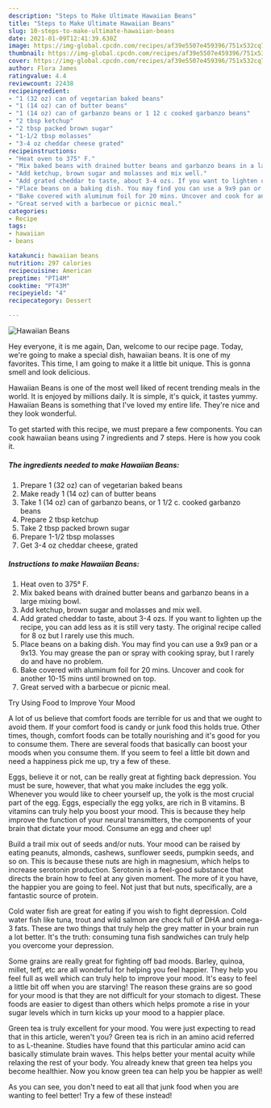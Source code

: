```yaml
---
description: "Steps to Make Ultimate Hawaiian Beans"
title: "Steps to Make Ultimate Hawaiian Beans"
slug: 10-steps-to-make-ultimate-hawaiian-beans
date: 2021-01-09T12:41:39.630Z
image: https://img-global.cpcdn.com/recipes/af39e5507e459396/751x532cq70/hawaiian-beans-recipe-main-photo.jpg
thumbnail: https://img-global.cpcdn.com/recipes/af39e5507e459396/751x532cq70/hawaiian-beans-recipe-main-photo.jpg
cover: https://img-global.cpcdn.com/recipes/af39e5507e459396/751x532cq70/hawaiian-beans-recipe-main-photo.jpg
author: Flora James
ratingvalue: 4.4
reviewcount: 22438
recipeingredient:
- "1 (32 oz) can of vegetarian baked beans"
- "1 (14 oz) can of butter beans"
- "1 (14 oz) can of garbanzo beans or 1 12 c cooked garbanzo beans"
- "2 tbsp ketchup"
- "2 tbsp packed brown sugar"
- "1-1/2 tbsp molasses"
- "3-4 oz cheddar cheese grated"
recipeinstructions:
- "Heat oven to 375° F."
- "Mix baked beans with drained butter beans and garbanzo beans in a large mixing bowl."
- "Add ketchup, brown sugar and molasses and mix well."
- "Add grated cheddar to taste, about 3-4 ozs. If you want to lighten up the recipe, you can add less as it is still very tasty. The original recipe called for 8 oz but I rarely use this much."
- "Place beans on a baking dish. You may find you can use a 9x9 pan or a 9x13. You may grease the pan or spray with cooking spray, but I rarely do and have no problem."
- "Bake covered with aluminum foil for 20 mins. Uncover and cook for another 10-15 mins until browned on top."
- "Great served with a barbecue or picnic meal."
categories:
- Recipe
tags:
- hawaiian
- beans

katakunci: hawaiian beans 
nutrition: 297 calories
recipecuisine: American
preptime: "PT14M"
cooktime: "PT43M"
recipeyield: "4"
recipecategory: Dessert

---
```



![Hawaiian Beans](https://img-global.cpcdn.com/recipes/af39e5507e459396/751x532cq70/hawaiian-beans-recipe-main-photo.jpg)

Hey everyone, it is me again, Dan, welcome to our recipe page. Today, we're going to make a special dish, hawaiian beans. It is one of my favorites. This time, I am going to make it a little bit unique. This is gonna smell and look delicious.

Hawaiian Beans is one of the most well liked of recent trending meals in the world. It is enjoyed by millions daily. It is simple, it's quick, it tastes yummy. Hawaiian Beans is something that I've loved my entire life. They're nice and they look wonderful.




To get started with this recipe, we must prepare a few components. You can cook hawaiian beans using 7 ingredients and 7 steps. Here is how you cook it.

<!--inarticleads1-->

##### The ingredients needed to make Hawaiian Beans:

1. Prepare 1 (32 oz) can of vegetarian baked beans
1. Make ready 1 (14 oz) can of butter beans
1. Take 1 (14 oz) can of garbanzo beans, or 1 1/2 c. cooked garbanzo beans
1. Prepare 2 tbsp ketchup
1. Take 2 tbsp packed brown sugar
1. Prepare 1-1/2 tbsp molasses
1. Get 3-4 oz cheddar cheese, grated




<!--inarticleads2-->

##### Instructions to make Hawaiian Beans:

1. Heat oven to 375° F.
1. Mix baked beans with drained butter beans and garbanzo beans in a large mixing bowl.
1. Add ketchup, brown sugar and molasses and mix well.
1. Add grated cheddar to taste, about 3-4 ozs. If you want to lighten up the recipe, you can add less as it is still very tasty. The original recipe called for 8 oz but I rarely use this much.
1. Place beans on a baking dish. You may find you can use a 9x9 pan or a 9x13. You may grease the pan or spray with cooking spray, but I rarely do and have no problem.
1. Bake covered with aluminum foil for 20 mins. Uncover and cook for another 10-15 mins until browned on top.
1. Great served with a barbecue or picnic meal.




Try Using Food to Improve Your Mood


A lot of us believe that comfort foods are terrible for us and that we ought to avoid them. If your comfort food is candy or junk food this holds true. Other times, though, comfort foods can be totally nourishing and it's good for you to consume them. There are several foods that basically can boost your moods when you consume them. If you seem to feel a little bit down and need a happiness pick me up, try a few of these.

Eggs, believe it or not, can be really great at fighting back depression. You must be sure, however, that what you make includes the egg yolk. Whenever you would like to cheer yourself up, the yolk is the most crucial part of the egg. Eggs, especially the egg yolks, are rich in B vitamins. B vitamins can truly help you boost your mood. This is because they help improve the function of your neural transmitters, the components of your brain that dictate your mood. Consume an egg and cheer up!

Build a trail mix out of seeds and/or nuts. Your mood can be raised by eating peanuts, almonds, cashews, sunflower seeds, pumpkin seeds, and so on. This is because these nuts are high in magnesium, which helps to increase serotonin production. Serotonin is a feel-good substance that directs the brain how to feel at any given moment. The more of it you have, the happier you are going to feel. Not just that but nuts, specifically, are a fantastic source of protein.

Cold water fish are great for eating if you wish to fight depression. Cold water fish like tuna, trout and wild salmon are chock full of DHA and omega-3 fats. These are two things that truly help the grey matter in your brain run a lot better. It's the truth: consuming tuna fish sandwiches can truly help you overcome your depression. 

Some grains are really great for fighting off bad moods. Barley, quinoa, millet, teff, etc are all wonderful for helping you feel happier. They help you feel full as well which can truly help to improve your mood. It's easy to feel a little bit off when you are starving! The reason these grains are so good for your mood is that they are not difficult for your stomach to digest. These foods are easier to digest than others which helps promote a rise in your sugar levels which in turn kicks up your mood to a happier place.

Green tea is truly excellent for your mood. You were just expecting to read that in this article, weren't you? Green tea is rich in an amino acid referred to as L-theanine. Studies have found that this particular amino acid can basically stimulate brain waves. This helps better your mental acuity while relaxing the rest of your body. You already knew that green tea helps you become healthier. Now you know green tea can help you be happier as well!

As you can see, you don't need to eat all that junk food when you are wanting to feel better! Try a few of these instead!

